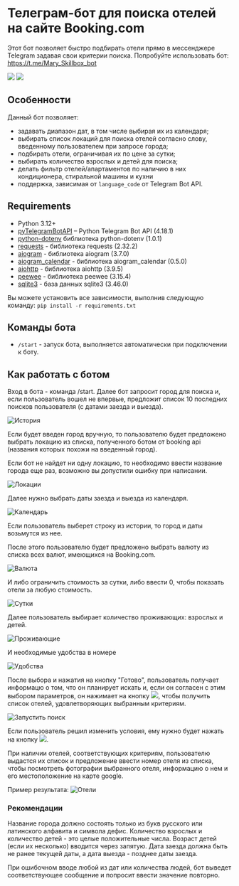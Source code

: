 # Телеграм-бот для поиска отелей на сайте Booking.com
Этот бот позволяет быстро подбирать отели прямо в мессенджере Telegram задавая свои критерии поиска. 
Попробуйте использовать бот: https://t.me/Mary_Skillbox_bot

<img src="https://img.shields.io/badge/made%20by-MaryTep-blue.svg" >
<img src="https://img.shields.io/badge/ver-1.1.1-green.svg">


## Особенности

Данный бот позволяет:
* задавать диапазон дат, в том числе выбирая их из календаря;
* выбирать список локаций для поиска отелей согласно слову, введенному пользователем при запросе города;
* подбирать отели, ограничивая их по цене за сутки;
* выбирать количество взрослых и детей для поиска;
* делать фильтр отелей/апартаментов по наличию в них кондиционера, стиральной машины и кухни
* поддержка, зависимая от `language_code` от Telegram Bot API. 

## Requirements

* Python 3.12+
* [pyTelegramBotAPI](https://github.com/python-telegram-bot/python-telegram-bot) – Python Telegram Bot API (4.18.1)
* [python-dotenv](https://github.com/theskumar/python-dotenv) библиотека python-dotenv (1.0.1)
* [requests](https://github.com/psf/requests) - библиотека requests (2.32.2)
* [aiogram](https://github.com/aiogram/aiogram) - библиотека aiogram (3.7.0)
* [aiogram_calendar](https://github.com/noXplode/aiogram_calendar) - библиотека aiogram_calendar (0.5.0)
* [aiohttp](https://github.com/aio-libs/aiohttp) - библиотека aiohttp (3.9.5)
* [peewee](https://github.com/coleifer/peewee) - библиотека peewee (3.15.4)
* [sqlite3](https://sqlite.org/) - база данных sqlite3 (3.46.0)

Вы можете установить все зависимости, выполнив следующую команду: `pip install -r requirements.txt`

## Команды бота

* `/start` - запуск бота, выполняется автоматически при подключении к боту.

## Как работать с ботом

Вход в бота - команда /start. Далее бот запросит город для поиска и, если пользователь вошел не впервые, 
предложит список 10 последних поисков пользователя (с датами заезда и выезда). 

![История](readme_assets/history.png)

Если будет введен город вручную, то пользователю будет предложено выбрать локацию из списка, 
полученного ботом от booking api (названия которых похожи на введенный город). 

Если бот не найдет ни одну локацию, то необходимо ввести название города еще раз, возможно вы допустили 
ошибку при написании. 

![Локации](readme_assets/location.png)

Далее нужно выбрать даты заезда и выезда из календаря.

![Календарь](readme_assets/calendar.png)

Если пользователь выберет строку из истории, то город и даты возьмутся из нее. 

После этого пользователю будет предложено выбрать валюту из списка всех валют, имеющихся на Booking.com.

![Валюта](readme_assets/currency.png)

И либо ограничить стоимость за сутки, либо ввести 0, чтобы показать отели за любую стоимость.

![Сутки](readme_assets/sum_night.png)

Далее пользователь выбирает количество проживающих: взрослых и детей.

![Проживающие](readme_assets/adults_children.png)

И необходимые удобства в номере

![Удобства](readme_assets/facilities.png)

После выбора и нажатия на кнопку "Готово", пользователь получает информацю о том, что он планирует 
искать и, если он согласен с этим выбором параметров, он нажимает на кнопку 
<img src="https://img.shields.io/badge/-Запустить поиск-green.svg">, чтобы получить список отелей, 
удовлетворяющих выбранным критериям.

![Запустить поиск](readme_assets/search.png)

Если пользователь решил изменить условия, ему нужно будет нажать на кнопку 
<img src="https://img.shields.io/badge/-Начать поиск заново-green.svg">.

При наличии отелей, соответствующих критериям, пользователю выдастся их список и предложение ввести 
номер отеля из списка, чтобы посмотреть фотографии выбранного отеля, информацию о нем и его 
местоположение на карте google.

Пример результата:
![Отели](readme_assets/hotels.png)

### Рекомендации 

Название города должно состоять только из букв русского или латинского алфавита и символа дефис.
Количество взрослых и количество детей - это целые положительные числа.
Возраст детей (если их несколько) вводится через запятую.
Дата заезда должна быть не ранее текущей даты, а дата выезда - позднее даты заезда.

При ошибочном вводе любой из дат или количества людей, бот выведет соответствующее сообщение и 
попросит ввести значение повторно.
